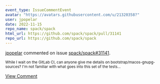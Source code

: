 ```yaml
---
event_type: IssueCommentEvent
avatar: "https://avatars.githubusercontent.com/u/21320358?"
user: jpopelar
date: 2022-11-15
repo_name: spack/spack
html_url: https://github.com/spack/spack/pull/31141
repo_url: https://github.com/spack/spack
---
```


<a href='https://github.com/jpopelar' target='_blank'>jpopelar</a> commented on issue <a href='https://github.com/spack/spack/pull/31141' target='_blank'>spack/spack#31141</a>.

<small>While I wait on the GitLab CI, can anyone give me details on bootstrap/macos-gnupg-sources? I'm not familiar with what goes into this set of the tests...</small>

<a href='https://github.com/spack/spack/pull/31141' target='_blank'>View Comment</a>